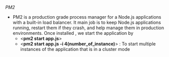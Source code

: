 *PM2* 
- PM2 is a production grade process manager for a Node.js applications with a built-in load balancer. It main job is to keep Node.js applications running, restart them if they crash, and help manage them in production environments. Once installed , we start the application by 
  - <**pm2 start app.js**>
  - <**pm2 start app.js -i 4(number_of_instance)**> : To start multiple instances of the application that is in a cluster mode